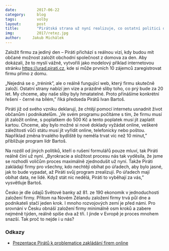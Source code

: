 ```yaml
---
date:         2017-06-22
category:     blog
tags:         volby
layout:       post
title:        "Pirátská strana už nyní realizuje, co ostatní politici dosud jen slibovali. Díky Pirátům teď může každý založit firmu online"
img:          2017/retez.jpg
author:     Jakub Michálek
---
```


Založit firmu za jediný den – Piráti přichází s reálnou vizí, kdy budou mít občané možnost založit obchodní společnost z domova za den. Aby dokázali, že to myslí vážně, vytvořili jako modelový příklad internetovou stránku https://urad.pirati.cz, kde si může prvních 10 zájemců zaregistrovat firmu přímo z domu.

„Nejedná se o „trénink”, ale o reálně fungující web, který firmu skutečně založí. Ostatní strany nabízí jen vize a prázdné sliby toho, co prý bude za 20 let. My chceme, aby naše sliby byly hmatatelné. Proto přinášíme konkrétní řešení - černé na bílém,” říká předseda Pirátů Ivan Bartoš.

Piráti již od svého vzniku deklarují, že chtějí pomocí internetu usnadnit život občanům i podnikatelům. „Ve svém programu počítáme s tím, že firmu musí jít založit online, s poplatkem do 500 Kč a tento poplatek musí jít zaplatit kartou. Chceme, aby bylo možné si nové doklady vyžádat online, veškeré záležitosti vůči státu musí jít vyřídit online, telefonicky nebo poštou. Například změna trvalého bydliště by neměla trvat víc než 10 minut,” přibližuje program lídr Bartoš.

Na rozdíl od jiných politiků, kteří o rušení formulářů pouze mluví, tak Piráti reálně činí už nyní. „Byrokracie a složitost procesu nás tak vyděsila, že jsme se rozhodli voličům proces maximálně zjednodušit už nyní. Takže Piráti zakládají firmy pro všechny, kdo nechtějí obíhat po úřadech, aby bylo jasné, jak to bude vypadat, až Piráti svůj program zrealizují. Po úřadech mají obíhat data, ne lidé. Když stát nic nedělá, Piráti to vyběhají za vás,” vysvětluje Bartoš.

Česko je dle údajů Světové banky až 81. ze 190 ekonomik v jednoduchosti založení firmy. Přitom na Novém Zélandu založení firmy trvá půl dne a podnikateli stačí jeden krok. I mnoho rozvojových zemí je před námi. Pro srovnání v Česku obnáší založení firmy minimálně osm kroků a zabere nejméně týden, reálně spíše dva až tři. I jinde v Evropě je proces mnohem snazší. Tak proč to nejde i u nás?

### Odkazy 

* [Prezentace Pirátů k problematice zakládání firem online]()
